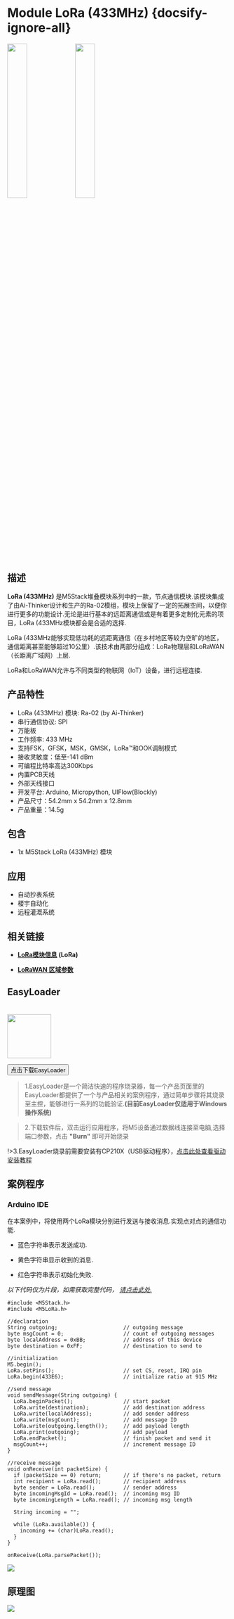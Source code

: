 # Module LoRa (433MHz) {docsify-ignore-all}

<img src="assets/img/product_pics/module/module_lora_01.jpg" width="30%" height="30%"> <img src="assets/img/product_pics/module/module_lora_02.jpg" width="30%" height="30%">


## 描述

**LoRa (433MHz)** 是M5Stack堆叠模块系列中的一款，节点通信模块.该模块集成了由Ai-Thinker设计和生产的Ra-02模组，模块上保留了一定的拓展空间，以便你进行更多的功能设计.无论是进行基本的远距离通信或是有着更多定制化元素的项目，LoRa (433MHz模块都会是合适的选择.

LoRa (433MHz能够实现低功耗的远距离通信（在乡村地区等较为空旷的地区，通信距离甚至能够超过10公里）.该技术由两部分组成：LoRa物理层和LoRaWAN（长距离广域网）上层.

LoRa和LoRaWAN允许与不同类型的物联网（IoT）设备，进行远程连接.

## 产品特性

-  LoRa (433MHz) 模块: Ra-02 (by Ai-Thinker)
-  串行通信协议: SPI
-  万能板
-  工作频率: 433 MHz
-  支持FSK，GFSK，MSK，GMSK，LoRa™和OOK调制模式
-  接收灵敏度：低至-141 dBm
-  可编程比特率高达300Kbps
-  内置PCB天线
-  外部天线接口
-  开发平台: Arduino, Micropython, UIFlow(Blockly)
-  产品尺寸：54.2mm x 54.2mm x 12.8mm
-  产品重量：14.5g

## 包含

-  1x M5Stack LoRa (433MHz) 模块

## 应用

-  自动抄表系统
-  楼宇自动化
-  远程灌溉系统

## 相关链接

- **[LoRa模块信息](https://wiki.ai-thinker.com/_media/lora/docs/ra-01_datasheet_v1.1.pdf) (LoRa)**

- **[LoRaWAN 区域参数](https://m5stack.oss-cn-shenzhen.aliyuncs.com/resource/docs/datasheet/module/lorawantm_regional_parameters_v1.1rb_-_final.pdf)**


## EasyLoader

<img src="https://m5stack.oss-cn-shenzhen.aliyuncs.com/image/EasyLoader_logo.png" width="100px" style="margin-top:20px">

<a href="https://m5stack.oss-cn-shenzhen.aliyuncs.com/EasyLoader/Module/EasyLoader_LORA_Duplex.exe"><button type="button" class="btn btn-primary">点击下载EasyLoader</button></a>

>1.EasyLoader是一个简洁快速的程序烧录器，每一个产品页面里的EasyLoader都提供了一个与产品相关的案例程序，通过简单步骤将其烧录至主控，能够进行一系列的功能验证.**(目前EasyLoader仅适用于Windows操作系统)**

>2.下载软件后，双击运行应用程序，将M5设备通过数据线连接至电脑,选择端口参数，点击 **"Burn"** 即可开始烧录

!>3.EasyLoader烧录前需要安装有CP210X（USB驱动程序），[点击此处查看驱动安装教程](zh_CN/related_documents/M5Burner#安装串口驱动)

## 案例程序

### Arduino IDE

在本案例中，将使用两个LoRa模块分别进行发送与接收消息.实现点对点的通信功能.

* 蓝色字符串表示发送成功.

* 黄色字符串显示收到的消息.

* 红色字符串表示初始化失败.

*以下代码仅为片段，如需获取完整代码， [请点击此处.](https://github.com/m5stack/M5-ProductExampleCodes/tree/master/Module/LORA/Arduino)*

```arduino
#include <M5Stack.h>
#include <M5LoRa.h>

//declaration
String outgoing;                     // outgoing message
byte msgCount = 0;                   // count of outgoing messages
byte localAddress = 0xBB;            // address of this device
byte destination = 0xFF;             // destination to send to

//initialization
M5.begin();
LoRa.setPins();                      // set CS, reset, IRQ pin
LoRa.begin(433E6);                   // initialize ratio at 915 MHz

//send message
void sendMessage(String outgoing) {
  LoRa.beginPacket();                // start packet
  LoRa.write(destination);           // add destination address
  LoRa.write(localAddress);          // add sender address
  LoRa.write(msgCount);              // add message ID
  LoRa.write(outgoing.length());     // add payload length
  LoRa.print(outgoing);              // add payload
  LoRa.endPacket();                  // finish packet and send it
  msgCount++;                        // increment message ID
}

//receive message
void onReceive(int packetSize) {
  if (packetSize == 0) return;       // if there's no packet, return
  int recipient = LoRa.read();       // recipient address
  byte sender = LoRa.read();         // sender address
  byte incomingMsgId = LoRa.read();  // incoming msg ID
  byte incomingLength = LoRa.read(); // incoming msg length

  String incoming = "";

  while (LoRa.available()) {
    incoming += (char)LoRa.read();
  }
}

onReceive(LoRa.parsePacket());
```

<img src="assets/img/product_pics/module/module_example/LORA/example_module_lora_02.png">

## 原理图

<img src="assets/img/product_pics/module/lora_sch.png">

<script>

   var 购买链接 = 'https://m5stack.com/products/lora-module';


   anchor_search(购买链接);
   scrollFunc();

</script>
